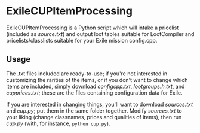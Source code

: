 # ExileCUPItemProcessing

ExileCUPItemProcessing is a Python script which will intake a pricelist (included as _source.txt_) and output loot tables suitable for LootCompiler and pricelists/classlists suitable for your Exile mission config.cpp.

## Usage

The .txt files included are ready-to-use; if you're not interested in customizing the rarities of the items, or if you don't want to change which items are included, simply download _configcpp.txt_, _lootgroups.h.txt_, and _cupprices.txt_; these are the files containing configuration data for Exile.

If you are interested in changing things, you'll want to download _sources.txt_ and _cup.py_; put them in the same folder together. Modify _sources.txt_ to your liking (change classnames, prices and qualities of items), then run _cup.py_ (with, for instance, `python cup.py`).
